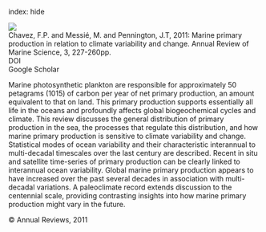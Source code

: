 index: hide

<div class="Citation">
    <div class="Citation-thumb CitationThumb-linked"  data-href="https://doi.org/10.1146/annurev.marine.010908.163917">
      <img src="https://static.claimspace.cloud/climate-study-static/refs/thumbs/3/Chavez_et_al_2011-thumb.png" />
    </div>

  <div class="Citation-body">
    <div class="Citation-text">Chavez, F.P. and Messié, M. and Pennington, J.T, 2011: Marine primary production in relation to climate variability and change. <span class="Article-journal">Annual Review of Marine Science, </span><span class="Article-volume">3, </span>227-260pp.</div>
    <div class="Citation-links">
      <div class="CitationLink" data-href="https://doi.org/10.1146/annurev.marine.010908.163917">
        <div class="CitationLink-icon CitationLink-Doi"></div>
        <div class="CitationLink-text">DOI</div>
      </div>
      <div class="CitationLink" data-href="https://scholar.google.com/scholar?q=10.1146/annurev.marine.010908.163917">
        <div class="CitationLink-icon CitationLink-Scholar"></div>
        <div class="CitationLink-text">Google Scholar</div>
      </div>
    </div>
  </div>
</div>

Marine photosynthetic plankton are responsible for approximately 50 petagrams (1015) of carbon per year of net primary production, an amount equivalent to that on land. This primary production supports essentially all life in the oceans and profoundly affects global biogeochemical cycles and climate. This review discusses the general distribution of primary production in the sea, the processes that regulate this distribution, and how marine primary production is sensitive to climate variability and change. Statistical modes of ocean variability and their characteristic interannual to multi-decadal timescales over the last century are described. Recent in situ and satellite time-series of primary production can be clearly linked to interannual ocean variability. Global marine primary production appears to have increased over the past several decades in association with multi-decadal variations. A paleoclimate record extends discussion to the centennial scale, providing contrasting insights into how marine primary production might vary in the future.

<div class="Citation-copy">
&copy; Annual Reviews, 2011
</div>
